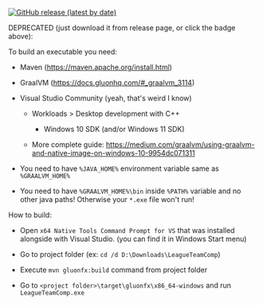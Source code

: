 [![GitHub release (latest by date)](https://img.shields.io/github/v/release/st4s1k/League-of-Legends-Team-Composition-Tool?label=Download)](https://github.com/st4s1k/League-of-Legends-Team-Composition-Tool/releases/latest)

DEPRECATED (just download it from release page, or click the badge above):

To build an executable you need:

- Maven (https://maven.apache.org/install.html)

- GraalVM (https://docs.gluonhq.com/#_graalvm_3114)

- Visual Studio Community (yeah, that's weird I know)

  - Workloads > Desktop development with C++

    - Windows 10 SDK (and/or Windows 11 SDK)
  
  - More complete guide: https://medium.com/graalvm/using-graalvm-and-native-image-on-windows-10-9954dc071311

- You need to have `%JAVA_HOME%` environment variable same as `%GRAALVM_HOME%`

- You need to have `%GRAALVM_HOME%\bin` inside `%PATH%` variable and no other java paths! Otherwise your `*.exe` file won't run!

How to build:

- Open `x64 Native Tools Command Prompt for VS` that was installed alongside with Visual Studio. (you can find it in Windows Start menu)

- Go to project folder (ex: `cd /d D:\Downloads\LeagueTeamComp`)

- Execute `mvn gluonfx:build` command from project folder

- Go to `<project folder>\target\gluonfx\x86_64-windows` and run `LeagueTeamComp.exe`
